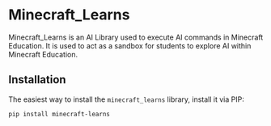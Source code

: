 # Minecraft_Learns
Minecraft_Learns is an AI Library used to execute AI commands in Minecraft Education.
It is used to act as a sandbox for students to explore AI within Minecraft Education.

## Installation
The easiest way to install the `minecraft_learns` library, install it via PIP:
```shell
pip install minecraft-learns
```
